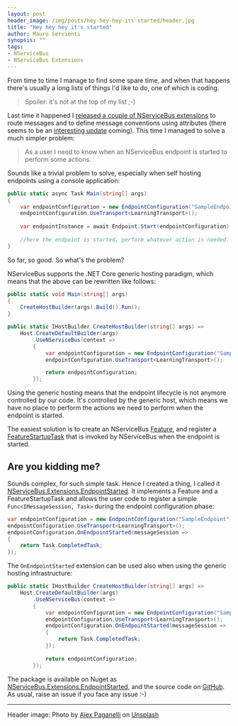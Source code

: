 ```yaml
---
layout: post
header_image: /img/posts/hey-hey-hey-its-started/header.jpg
title: "Hey hey hey it's started"
author: Mauro Servienti
synopsis: ""
tags:
- NServiceBus
- NServiceBus Extensions
---
```


From time to time I manage to find some spare time, and when that happens there's usually a long lists of things I'd like to do, one of which is coding.

> Spoiler: it's not at the top of my list ;-)

Last time it happened I [released a couple of NServiceBus extensions](https://milestone.topics.it/2019/06/19/i-built-a-thing-well-two.html) to route messages and to define message conventions using attributes (there seems to be an [interesting update](https://github.com/Particular/NServiceBus/pull/5682) coming). This time I managed to solve a much simpler problem:

> As a user I need to know when an NServiceBus endpoint is started to perform some actions.

Sounds like a trivial problem to solve, especially when self hosting endpoints using a console application:

```csharp
public static async Task Main(string[] args)
{
    var endpointConfiguration = new EndpointConfiguration("SampleEndpoint");
    endpointConfiguration.UseTransport<LearningTransport>();
    
    var endpointInstance = await Endpoint.Start(endpointConfiguration);
    
    //here the endpoint is started, perform whatever action is needed.
}
```

So far, so good. So what's the problem?

NServiceBus supports the .NET Core generic hosting paradigm, which means that the above can be rewritten like follows:

```csharp
public static void Main(string[] args)
{
    CreateHostBuilder(args).Build().Run();
}

public static IHostBuilder CreateHostBuilder(string[] args) =>
    Host.CreateDefaultBuilder(args)
        .UseNServiceBus(context =>
        {
            var endpointConfiguration = new EndpointConfiguration("SampleEndpoint");
            endpointConfiguration.UseTransport<LearningTransport>();

            return endpointConfiguration;
        });
```

Using the generic hosting means that the endpoint lifecycle is not anymore controlled by our code. It's controlled by the generic host, which means we have no place to perform the actions we need to perform when the endpoint is started.

The easiest solution is to create an NServiceBus [Feature](https://docs.particular.net/nservicebus/pipeline/features), and register a [FeatureStartupTask](https://docs.particular.net/nservicebus/pipeline/features#feature-startup-tasks) that is invoked by NServiceBus when the endpoint is started.

## Are you kidding me?

Sounds complex, for such simple task. Hence I created a thing, I called it [NServiceBus.Extensions.EndpointStarted](https://github.com/mauroservienti/NServiceBus.Extensions.EndpointStarted). It implements a Feature and a FeatureStartupTask and allows the user code to register a simple `Func<IMessageSession, Task>` during the endpoint configuration phase:

```csharp
var endpointConfiguration = new EndpointConfiguration("SampleEndpoint");
endpointConfiguration.UseTransport<LearningTransport>();
endpointConfiguration.OnEndpointStarted(messageSession =>
{
    return Task.CompletedTask;
});
```

The `OnEndpointStarted` extension can be used also when using the generic hosting infrastructure:

```csharp
public static IHostBuilder CreateHostBuilder(string[] args) =>
    Host.CreateDefaultBuilder(args)
        .UseNServiceBus(context =>
        {
            var endpointConfiguration = new EndpointConfiguration("SampleEndpoint");
            endpointConfiguration.UseTransport<LearningTransport>();
            endpointConfiguration.OnEndpointStarted(messageSession =>
            {
                return Task.CompletedTask;
            });
            
            return endpointConfiguration;
        });
```

The package is available on Nuget as [NServiceBus.Extensions.EndpointStarted](https://www.nuget.org/packages/NServiceBus.Extensions.EndpointStarted/), and the source code on [GitHub](https://github.com/mauroservienti/NServiceBus.Extensions.EndpointStarted). As usual, raise an issue if you face any issue :-)

---

Header image: Photo by [Alex Paganelli](https://unsplash.com/@alexpaganelli?utm_source=unsplash&utm_medium=referral&utm_content=creditCopyText) on [Unsplash](https://unsplash.com/?utm_source=unsplash&utm_medium=referral&utm_content=creditCopyText)
